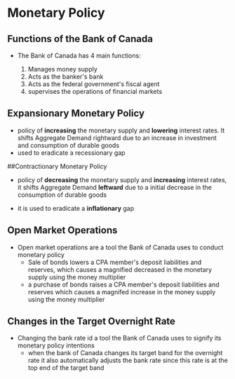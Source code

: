 # Monetary Policy

## Functions of the Bank of Canada
* The Bank of Canada has 4 main functions:

	1.  Manages money supply
	2. Acts as the banker's bank
	3. Acts as the federal government's fiscal agent 
	4. supervises the operations of financial markets

## Expansionary Monetary Policy

*  policy of **increasing** the monetary supply and **lowering** interest rates. It shifts Aggregate Demand rightward due to an increase in investment and consumption of durable goods
* used to eradicate a recessionary gap

##Contractionary Monetary Policy
* policy of **decreasing** the monetary supply and **increasing** interest rates, it shifts Aggregate Demand **leftward** due to a initial decrease in the consumption of durable goods

* it is used to eradicate a **inflationary** gap

## Open Market Operations
* Open market operations are a tool the Bank of Canada uses to conduct monetary policy
	-  Sale of bonds lowers a CPA member's deposit liabilities and reserves, which causes a magnified decreased in the monetary supply using the money multiplier
	- a purchase of bonds raises a CPA member's deposit liabilities and reserves which causes a magnifed increase in the money supply using the money multiplier
	
## Changes in the Target Overnight Rate

* Changing the bank rate id a tool the Bank of Canada uses to signify its monetary policy intentions
	- when the bank of Canada changes its target band for the overnight rate it also automatically adjusts the bank rate since this rate is at the top end of the target band	
